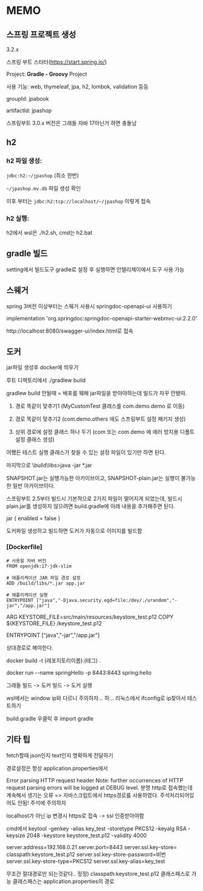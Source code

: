 # MEMO 

## 스프링 프로젝트 생성

3.2.x

스프링 부트 스타터(https://start.spring.io/)

Project: **Gradle - Groovy** Project

사용 기능: web, thymeleaf, jpa, h2, lombok, validation 등등

groupId: jpabook

artifactId: jpashop

스프링부트 3.0.x 버전은 그래들 자바 17아닌거 하면 충돌남


## h2
### h2 파일 생성:

`jdbc:h2:~/jpashop` (최소 한번)

`~/jpashop.mv.db` 파일 생성 확인

이후 부터는 `jdbc:h2:tcp://localhost/~/jpashop` 이렇게 접속

### h2 실행: 

h2에서 wsl은 ./h2.sh, cmd는 h2.bat


## gradle 빌드
setting에서 빌드도구 gradle로 설정 후 실행하면 안텔리제이에서 도구 사용 가능 


## 스웨거
spring 3버전 이상부터는 스웨거 사용시  springdoc-openapi-ui 사용하기

implementation 'org.springdoc:springdoc-openapi-starter-webmvc-ui:2.2.0'

http://localhost:8080/swagger-ui/index.html로 접속


## 도커
jar파일 생성후 docker에 띄우기

루트 디렉토리에서 ./gradlew build

gradlew build 안될때 = 배포를 웨해 jar파일을 받아야하는데 빌드가 자꾸 안됐따.

1. 경로 똑같이 맞추기1 (MyCustomTest 클래스를 com.demo.demo 로 이동)

2. 경로 똑같이 맞추기2 (com.demo.others 에도 스프링부트 설정 패키지 생성)

3. 상위 경로에 설정 클래스 하나 두기 (com 또는 com.demo 에 에러 방지용 디폴트 설정 클래스 생성)

어쨌든 테스트 실행 클래스가 찾을 수 있는 설정 파일이 있기만 하면 된다.

마지막으로 \build\libs>java -jar *.jar

SNAPSHOT.jar는 실행가능한 아카이브이고, SNAPSHOT-plain.jar는 실행이 불가능한 일반 아카이브이다.

스프링부트 2.5부터 빌드시 기본적으로 2가지 파일이 떨어지게 되었는데, 빌드시 plain.jar를 생성하지 않으려면 build.gradle에 아래 내용을 추가해주면 된다.

  jar {
      enabled = false
  }




도커파일 생성하고 빌드하면 도커가 자동으로 이미지를 빌드함

### [Dockerfile]
```
# 사용할 자바 버전
FROM openjdk:17-jdk-slim

# 애플리케이션 JAR 파일 경로 설정
ADD /build/libs/*.jar app.jar

# 애플리케이션 실행
ENTRYPOINT ["java","-Djava.security.egd=file:/dev/./urandom","-jar","/app.jar"]
```

ARG KEYSTORE_FILE=src/main/resources/keystore_test.p12
COPY ${KEYSTORE_FILE} /keystore_test.p12

ENTRYPOINT ["java","-jar","/app.jar"]


상대경로로 해야한다.

docker build -t (레포지토리이름):(테그) .

docker run --name springHello -p 8443:8443 spring:hello



그래들 빌드 -> 도커 빌드 -> 도커 실행


wsl에서는 window ip와 다르니 주의하자... 하... 리눅스에서 ifconfig로 ip찾아서 테스트하기

build.gradle 우클릭 후 import gradle


## 기타 팁
fetch할때 json인지 text인지 명확하게 전달하기


경로설정은 항상 application.properties에서

Error parsing HTTP request header Note: further occurrences of HTTP request parsing errors will be logged at DEBUG level.
분명 http로 접속했는데 계속해서 생기는 오류 => 자바스크립트에서 https경로를 사용하였다. 주석처리되어있어도 안됨! 주석에 주의하자

localhost가 아닌 ip 변경시 https로 접속 -> ssl 인증받아야함

cmd에서 
keytool -genkey -alias key_test -storetype PKCS12 -keyalg RSA -keysize 2048 -keystore keystore_test.p12 -validity 4000

server.address=192.168.0.21
server.port=8443
server.ssl.key-store= classpath:keystore_test.p12
server.ssl.key-store-password=비번
server.ssl.key-store-type=PKCS12
server.ssl.key-alias=key_test

무조건 절대경로만 되는것같다.. 정정) classpath:keystore_test.p12 클래스패스로 가능 클래스패스는 application.properties의 경로



